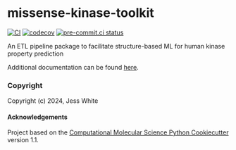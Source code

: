 missense-kinase-toolkit
==============================
[//]: # (Badges)
[![CI](https://github.com/choderalab/missense-kinase-toolkit/actions/workflows/CI.yaml/badge.svg)](https://github.com/choderalab/missense-kinase-toolkit/actions/workflows/CI.yaml)
[![codecov](https://codecov.io/gh/choderalab/missense-kinase-toolkit/branch/main/graph/badge.svg)](https://codecov.io/gh/choderalab/missense-kinase-toolkit/branch/main)
[![pre-commit.ci status](https://results.pre-commit.ci/badge/github/choderalab/missense-kinase-toolkit/main.svg?badge_token=dufHMzu_RH2VGGToCgvtcQ)](https://results.pre-commit.ci/latest/github/choderalab/missense-kinase-toolkit/main?badge_token=dufHMzu_RH2VGGToCgvtcQ)


An ETL pipeline package to facilitate structure-based ML for human kinase property prediction

Additional documentation can be found [here](https://stackoverflow.com/questions/75922593/sphinx-readthedocs-and-package-version).

### Copyright

Copyright (c) 2024, Jess White


#### Acknowledgements

Project based on the
[Computational Molecular Science Python Cookiecutter](https://github.com/molssi/cookiecutter-cms) version 1.1.
